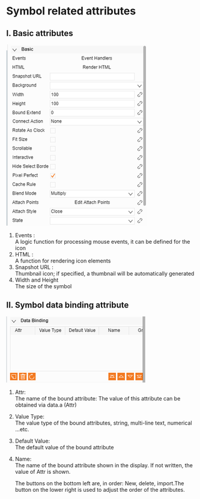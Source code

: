 # Symbol related attributes

## I.	Basic attributes

![图标基础属性v2.png](Basic01.png)

1.	Events :    
A logic function for processing mouse events, it can be defined for the icon
2.	HTML :    
A function for rendering icon elements
3.	Snapshot URL :    
Thumbnail icon; if specified, a thumbnail will be automatically generated
4.	Width and Height           
The size of the symbol



## II.	Symbol data binding attribute

![图标数据绑定v2.png](Basic02.png)

1.	Attr:    
The name of the bound attribute: The value of this attribute can be obtained via data.a (Attr)
2.	Value Type:   
The value type of the bound attributes, string, multi-line text, numerical …etc.
3.	Default Value:   
The default value of the bound attribute
4.	Name:   
The name of the bound attribute shown in the display. If not written, the value of Attr is shown.

	The buttons on the bottom left are, in order: New, delete, import.The button on the lower right is used to adjust the order of the attributes.
